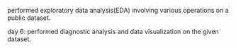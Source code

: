 performed exploratory data analysis(EDA) involving various operations on a public dataset.

day 6: performed diagnostic analysis and data visualization on the given dataset.